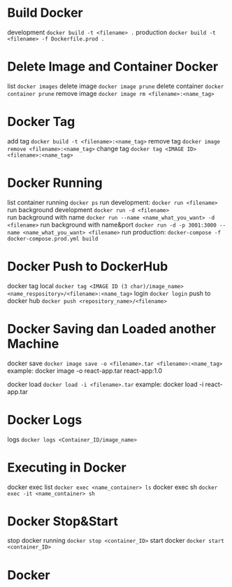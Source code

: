 # Build Docker

development `docker build -t <filename> .`
production `docker build -t <filename> -f Dockerfile.prod .`

# Delete Image and Container Docker

list `docker images`
delete image `docker image prune`
delete container `docker container prune`
remove image `docker image rm <filename>:<name_tag>`

# Docker Tag

add tag `docker build -t <filename>:<name_tag>`
remove tag `docker image remove <filename>:<name_tag>`
change tag `docker tag <IMAGE ID> <filename>:<name_tag>`

# Docker Running

list container running `docker ps`
run development: `docker run <filename>`
run background development `docker run -d <filename>`\
run background with name `docker run --name <name_what_you_want> -d <filename>`
run background with name&port `docker run -d -p 3001:3000 --name <name_what_you_want> <filename>`
run production: `docker-compose -f docker-compose.prod.yml build`

# Docker Push to DockerHub

docker tag local `docker tag <IMAGE ID (3 char)/image_name> <name_respository>/<filename>:<name_tag>`
login `docker login`
push to docker hub `docker push <repository_name>/<filename>`

# Docker Saving dan Loaded another Machine

docker save `docker image save -o <filename>.tar <filename>:<name_tag>`
example: docker image -o react-app.tar react-app:1.0

docker load `docker load -i <filename>.tar`
example: docker load -i react-app.tar

# Docker Logs

logs `docker logs <Container_ID/image_name>`

# Executing in Docker

docker exec list `docker exec <name_container> ls`
docker exec sh `docker exec -it <name_container> sh`

# Docker Stop&Start

stop docker running `docker stop <container_ID>`
start docker `docker start <container_ID>`

# Docker
